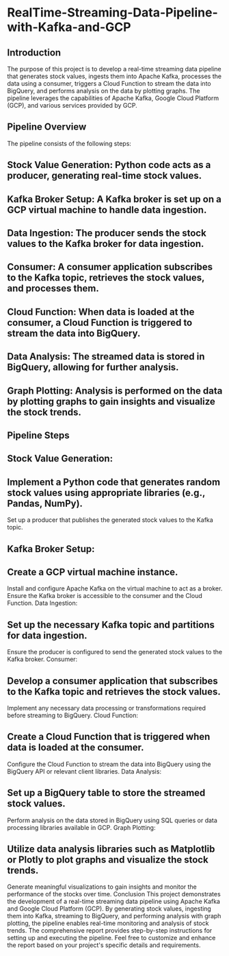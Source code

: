 # RealTime-Streaming-Data-Pipeline-with-Kafka-and-GCP



## Introduction
The purpose of this project is to develop a real-time streaming data pipeline that generates stock values, ingests them into Apache Kafka, processes the data using a consumer, triggers a Cloud Function to stream the data into BigQuery, and performs analysis on the data by plotting graphs. The pipeline leverages the capabilities of Apache Kafka, Google Cloud Platform (GCP), and various services provided by GCP.

## Pipeline Overview
The pipeline consists of the following steps:

## Stock Value Generation: Python code acts as a producer, generating real-time stock values.
## Kafka Broker Setup: A Kafka broker is set up on a GCP virtual machine to handle data ingestion.
## Data Ingestion: The producer sends the stock values to the Kafka broker for data ingestion.
## Consumer: A consumer application subscribes to the Kafka topic, retrieves the stock values, and processes them.
## Cloud Function: When data is loaded at the consumer, a Cloud Function is triggered to stream the data into BigQuery.
## Data Analysis: The streamed data is stored in BigQuery, allowing for further analysis.
## Graph Plotting: Analysis is performed on the data by plotting graphs to gain insights and visualize the stock trends.

## Pipeline Steps

## Stock Value Generation:

## Implement a Python code that generates random stock values using appropriate libraries (e.g., Pandas, NumPy).
Set up a producer that publishes the generated stock values to the Kafka topic.

## Kafka Broker Setup:

## Create a GCP virtual machine instance.
Install and configure Apache Kafka on the virtual machine to act as a broker.
Ensure the Kafka broker is accessible to the consumer and the Cloud Function.
Data Ingestion:

## Set up the necessary Kafka topic and partitions for data ingestion.
Ensure the producer is configured to send the generated stock values to the Kafka broker.
Consumer:

## Develop a consumer application that subscribes to the Kafka topic and retrieves the stock values.
Implement any necessary data processing or transformations required before streaming to BigQuery.
Cloud Function:

## Create a Cloud Function that is triggered when data is loaded at the consumer.
Configure the Cloud Function to stream the data into BigQuery using the BigQuery API or relevant client libraries.
Data Analysis:

## Set up a BigQuery table to store the streamed stock values.
Perform analysis on the data stored in BigQuery using SQL queries or data processing libraries available in GCP.
Graph Plotting:

## Utilize data analysis libraries such as Matplotlib or Plotly to plot graphs and visualize the stock trends.
Generate meaningful visualizations to gain insights and monitor the performance of the stocks over time.
Conclusion
This project demonstrates the development of a real-time streaming data pipeline using Apache Kafka and Google Cloud Platform (GCP). By generating stock values, ingesting them into Kafka, streaming to BigQuery, and performing analysis with graph plotting, the pipeline enables real-time monitoring and analysis of stock trends. The comprehensive report provides step-by-step instructions for setting up and executing the pipeline. Feel free to customize and enhance the report based on your project's specific details and requirements.

